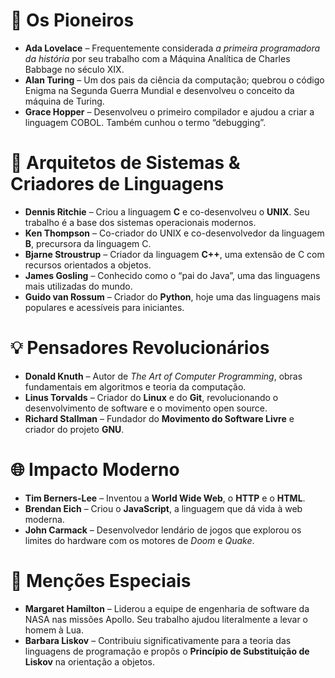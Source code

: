 # 🧠 Os Pioneiros

- **Ada Lovelace** – Frequentemente considerada *a primeira programadora da história* por seu trabalho com a Máquina Analítica de Charles Babbage no século XIX.
- **Alan Turing** – Um dos pais da ciência da computação; quebrou o código Enigma na Segunda Guerra Mundial e desenvolveu o conceito da máquina de Turing.
- **Grace Hopper** – Desenvolveu o primeiro compilador e ajudou a criar a linguagem COBOL. Também cunhou o termo “debugging”.

# 🔧 Arquitetos de Sistemas & Criadores de Linguagens

- **Dennis Ritchie** – Criou a linguagem **C** e co-desenvolveu o **UNIX**. Seu trabalho é a base dos sistemas operacionais modernos.
- **Ken Thompson** – Co-criador do UNIX e co-desenvolvedor da linguagem **B**, precursora da linguagem C.
- **Bjarne Stroustrup** – Criador da linguagem **C++**, uma extensão de C com recursos orientados a objetos.
- **James Gosling** – Conhecido como o “pai do Java”, uma das linguagens mais utilizadas do mundo.
- **Guido van Rossum** – Criador do **Python**, hoje uma das linguagens mais populares e acessíveis para iniciantes.

# 💡 Pensadores Revolucionários

- **Donald Knuth** – Autor de *The Art of Computer Programming*, obras fundamentais em algoritmos e teoria da computação.
- **Linus Torvalds** – Criador do **Linux** e do **Git**, revolucionando o desenvolvimento de software e o movimento open source.
- **Richard Stallman** – Fundador do **Movimento do Software Livre** e criador do projeto **GNU**.

# 🌐 Impacto Moderno

- **Tim Berners-Lee** – Inventou a **World Wide Web**, o **HTTP** e o **HTML**.
- **Brendan Eich** – Criou o **JavaScript**, a linguagem que dá vida à web moderna.
- **John Carmack** – Desenvolvedor lendário de jogos que explorou os limites do hardware com os motores de *Doom* e *Quake*.

# 👑 Menções Especiais

- **Margaret Hamilton** – Liderou a equipe de engenharia de software da NASA nas missões Apollo. Seu trabalho ajudou literalmente a levar o homem à Lua.
- **Barbara Liskov** – Contribuiu significativamente para a teoria das linguagens de programação e propôs o **Princípio de Substituição de Liskov** na orientação a objetos.
